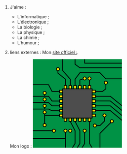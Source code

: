 1. J'aime :
    * L'informatique ;
    * L'électronique ;
    * La biologie ;
    * La physique ;
    * La chimie ;
    * L'humour ;

2. liens externes :
   Mon [site officiel :](https://9mkr-pages.github.io/9MKR/).
   
   Mon logo :  ![Image](9MKR.png "icon")
